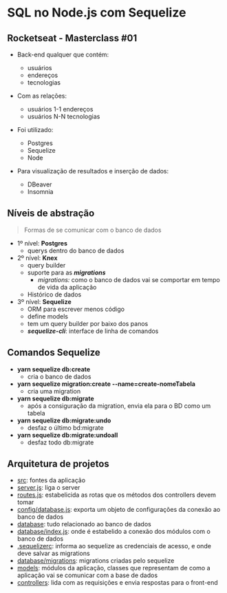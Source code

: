# SQL no Node.js com Sequelize
## Rocketseat - Masterclass #01

+ Back-end qualquer que contém:
    - usuários
    - endereços
    - tecnologias

+ Com as relações:
    - usuários 1-1 endereços
    - usuários N-N tecnologias

+ Foi utilizado:
    - Postgres
    - Sequelize
    - Node

+ Para visualização de resultados e inserção de dados:
    - DBeaver
    - Insomnia

## Níveis de abstração
>Formas de se comunicar com o banco de dados

+ 1º nível: **Postgres**
    - querys dentro do banco de dados
+ 2º nível: **Knex**
    - query builder
    - suporte para as **_migrations_**
        - _migrations:_ como o banco de dados vai se comportar em tempo de vida da aplicação 
    - Histórico de dados
+ 3º nível: **Sequelize**
    - ORM para escrever menos código
    - define models
    - tem um query builder por baixo dos panos
    - **_sequelize-cli_**: interface de linha de comandos


## Comandos Sequelize

+ **yarn sequelize db:create** 
    - cria o banco de dados
+ **yarn sequelize migration:create --name=create-nomeTabela**
    - cria uma migration
+ **yarn sequelize db:migrate**
    - após a consiguração da migration, envia ela para o BD como um tabela
+ **yarn sequelize db:migrate:undo**
    - desfaz o último bd:migrate
+ **yarn sequelize db:migrate:undoall**
    - desfaz todo db:migrate

## Arquitetura de projetos

+ [src](scr): fontes da aplicação
+ [server.js](src/server.js): liga o server
+ [routes.js](src/routes.js): estabelicida as rotas que os métodos dos controllers devem tomar
+ [config/database.js](src/config/database.js): exporta um objeto de configurações da conexão ao banco de dados
+ [database](database): tudo relacionado ao banco de dados 
+ [database/index.js](src/database/index.js): onde é estabelido a conexão dos módulos com o banco de dados
+ [.sequelizerc](src/.sequelizerc): informa ao sequelize as credenciais de acesso, e onde deve salvar as migrations
+ [database/migrations](src/database/migrations): migrations criadas pelo sequelize
+ [models](src/models): módulos da aplicação, classes que representam de como a aplicação vai se comunicar com a base de dados 
+ [controllers](controllers): lida com as requisições e envia respostas para o front-end

